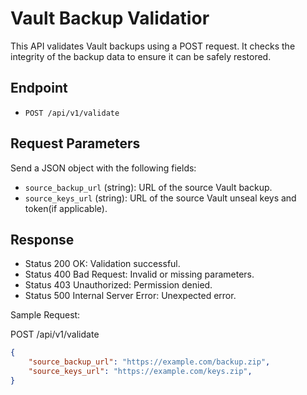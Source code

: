 # Vault Backup Validatior

This API validates Vault backups using a POST request. It checks the integrity of the backup data to ensure it can be safely restored.

## Endpoint

- `POST /api/v1/validate`

## Request Parameters

Send a JSON object with the following fields:

- `source_backup_url` (string): URL of the source Vault backup.
- `source_keys_url` (string): URL of the source Vault unseal keys and token(if applicable).

## Response

- Status 200 OK: Validation successful.
- Status 400 Bad Request: Invalid or missing parameters.
- Status 403 Unauthorized: Permission denied.
- Status 500 Internal Server Error: Unexpected error.

Sample Request:

POST /api/v1/validate

```json
{
    "source_backup_url": "https://example.com/backup.zip",
    "source_keys_url": "https://example.com/keys.zip",
}
```

